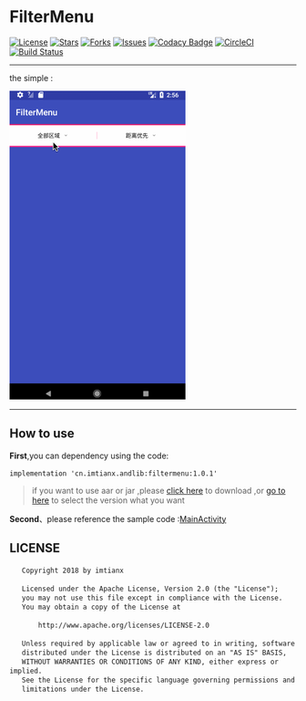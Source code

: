 # FilterMenu

[![License](https://img.shields.io/github/license/imtianx/FilterMenu.svg)](https://github.com/imtianx/FilterMenu/blob/master/LICENSE) 
[![Stars](https://img.shields.io/github/stars/imtianx/FilterMenu.svg)](https://github.com/imtianx/FilterMenu/stargazers) 
[![Forks](https://img.shields.io/github/forks/imtianx/FilterMenu.svg)](https://github.com/imtianx/FilterMenu/network) 
[![Issues](https://img.shields.io/github/issues/imtianx/FilterMenu.svg)](https://github.com/imtianx/FilterMenu/issues) 
[![Codacy Badge](https://api.codacy.com/project/badge/Grade/d53925d5e52a46f489a677b66e0c5929)](https://www.codacy.com/app/imtianx/FilterMenu?utm_source=github.com&amp;utm_medium=referral&amp;utm_content=imtianx/FilterMenu&amp;utm_campaign=Badge_Grade)
[![CircleCI](https://circleci.com/gh/imtianx/FilterMenu.svg?style=svg)](https://circleci.com/gh/imtianx/FilterMenu)
[![Build Status](https://travis-ci.org/imtianx/FilterMenu.svg?branch=master)](https://travis-ci.org/imtianx/FilterMenu)

---


the simple :

![](https://github.com/imtianx/FilterMenu/blob/master/art/simple.gif)

---

## How to use

**First**,you can dependency using the code:

```
implementation 'cn.imtianx.andlib:filtermenu:1.0.1'
```

> if you want to  use aar or jar ,please [ click here](https://bintray.com/xing/maven/filtermenu/1.0.1#files/cn%2Fimtianx%2Fandlib%2Ffiltermenu%2F1.0.1) to download ,or [go to here](https://dl.bintray.com/xing/maven/cn/imtianx/andlib/filtermenu/) to select the version what you want 

**Second**、please reference the sample code :[MainActivity](https://github.com/imtianx/FilterMenu/blob/master/app/src/main/java/cn/imtianx/filtermenu/MainActivity.kt)



## LICENSE

```
   Copyright 2018 by imtianx

   Licensed under the Apache License, Version 2.0 (the "License");
   you may not use this file except in compliance with the License.
   You may obtain a copy of the License at

       http://www.apache.org/licenses/LICENSE-2.0

   Unless required by applicable law or agreed to in writing, software
   distributed under the License is distributed on an "AS IS" BASIS,
   WITHOUT WARRANTIES OR CONDITIONS OF ANY KIND, either express or implied.
   See the License for the specific language governing permissions and
   limitations under the License.
```
